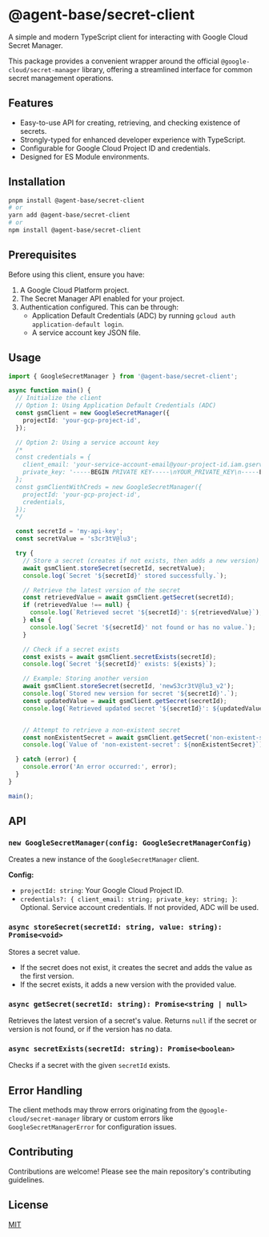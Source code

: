 # @agent-base/secret-client

A simple and modern TypeScript client for interacting with Google Cloud Secret Manager.

This package provides a convenient wrapper around the official `@google-cloud/secret-manager` library, offering a streamlined interface for common secret management operations.

## Features

-   Easy-to-use API for creating, retrieving, and checking existence of secrets.
-   Strongly-typed for enhanced developer experience with TypeScript.
-   Configurable for Google Cloud Project ID and credentials.
-   Designed for ES Module environments.

## Installation

```bash
pnpm install @agent-base/secret-client
# or
yarn add @agent-base/secret-client
# or
npm install @agent-base/secret-client
```

## Prerequisites

Before using this client, ensure you have:

1.  A Google Cloud Platform project.
2.  The Secret Manager API enabled for your project.
3.  Authentication configured. This can be through:
    *   Application Default Credentials (ADC) by running `gcloud auth application-default login`.
    *   A service account key JSON file.

## Usage

```typescript
import { GoogleSecretManager } from '@agent-base/secret-client';

async function main() {
  // Initialize the client
  // Option 1: Using Application Default Credentials (ADC)
  const gsmClient = new GoogleSecretManager({
    projectId: 'your-gcp-project-id',
  });

  // Option 2: Using a service account key
  /*
  const credentials = {
    client_email: 'your-service-account-email@your-project-id.iam.gserviceaccount.com',
    private_key: '-----BEGIN PRIVATE KEY-----\nYOUR_PRIVATE_KEY\n-----END PRIVATE KEY-----\n',
  };
  const gsmClientWithCreds = new GoogleSecretManager({
    projectId: 'your-gcp-project-id',
    credentials,
  });
  */

  const secretId = 'my-api-key';
  const secretValue = 's3cr3tV@lu3';

  try {
    // Store a secret (creates if not exists, then adds a new version)
    await gsmClient.storeSecret(secretId, secretValue);
    console.log(`Secret '${secretId}' stored successfully.`);

    // Retrieve the latest version of the secret
    const retrievedValue = await gsmClient.getSecret(secretId);
    if (retrievedValue !== null) {
      console.log(`Retrieved secret '${secretId}': ${retrievedValue}`);
    } else {
      console.log(`Secret '${secretId}' not found or has no value.`);
    }

    // Check if a secret exists
    const exists = await gsmClient.secretExists(secretId);
    console.log(`Secret '${secretId}' exists: ${exists}`);

    // Example: Storing another version
    await gsmClient.storeSecret(secretId, 'newS3cr3tV@lu3_v2');
    console.log(`Stored new version for secret '${secretId}'.`);
    const updatedValue = await gsmClient.getSecret(secretId);
    console.log(`Retrieved updated secret '${secretId}': ${updatedValue}`);


    // Attempt to retrieve a non-existent secret
    const nonExistentSecret = await gsmClient.getSecret('non-existent-secret');
    console.log(`Value of 'non-existent-secret': ${nonExistentSecret}`); // Expected: null

  } catch (error) {
    console.error('An error occurred:', error);
  }
}

main();
```

## API

### `new GoogleSecretManager(config: GoogleSecretManagerConfig)`

Creates a new instance of the `GoogleSecretManager` client.

**Config:**

*   `projectId: string`: Your Google Cloud Project ID.
*   `credentials?: { client_email: string; private_key: string; }`: Optional. Service account credentials. If not provided, ADC will be used.

### `async storeSecret(secretId: string, value: string): Promise<void>`

Stores a secret value. 
- If the secret does not exist, it creates the secret and adds the value as the first version.
- If the secret exists, it adds a new version with the provided value.

### `async getSecret(secretId: string): Promise<string | null>`

Retrieves the latest version of a secret's value. Returns `null` if the secret or version is not found, or if the version has no data.

### `async secretExists(secretId: string): Promise<boolean>`

Checks if a secret with the given `secretId` exists.

## Error Handling

The client methods may throw errors originating from the `@google-cloud/secret-manager` library or custom errors like `GoogleSecretManagerError` for configuration issues.

## Contributing

Contributions are welcome! Please see the main repository's contributing guidelines.

## License

[MIT](./LICENSE) 